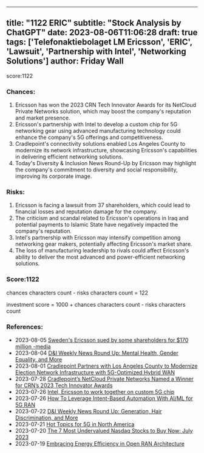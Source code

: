 
---
title: "1122 ERIC"
subtitle: "Stock Analysis by ChatGPT"
date: 2023-08-06T11:06:28
draft: true
tags: ['Telefonaktiebolaget LM Ericsson', 'ERIC', 'Lawsuit', 'Partnership with Intel', 'Networking Solutions']
author: Friday Wall
---

score:1122
### Chances:
1. Ericsson has won the 2023 CRN Tech Innovator Awards for its NetCloud Private Networks solution, which may boost the company's reputation and market presence.
2. Ericsson's partnership with Intel to develop a custom chip for 5G networking gear using advanced manufacturing technology could enhance the company's 5G offerings and competitiveness.
3. Cradlepoint's connectivity solutions enabled Los Angeles County to modernize its network infrastructure, showcasing Ericsson's capabilities in delivering efficient networking solutions.
4. Today's Diversity & Inclusion News Round-Up by Ericsson may highlight the company's commitment to diversity and social responsibility, improving its corporate image.
### Risks:
1. Ericsson is facing a lawsuit from 37 shareholders, which could lead to financial losses and reputation damage for the company.
2. The criticism and scandal related to Ericsson's operations in Iraq and potential payments to Islamic State have negatively impacted the company's reputation.
3. Intel's partnership with Ericsson may intensify competition among networking gear makers, potentially affecting Ericsson's market share.
4. The loss of manufacturing leadership to rivals could affect Ericsson's ability to deliver the most advanced and power-efficient networking solutions.
### Score:1122
chances characters count - risks characters count = 122

investment score = 1000 + chances characters count - risks characters count
### References:
- 2023-08-05 [Sweden's Ericsson sued by some shareholders for $170 million -media](https://finance.yahoo.com/news/swedens-ericsson-sued-shareholders-170-174813259.html?.tsrc=rss)
- 2023-08-04 [D&I Weekly News Round Up: Mental Health, Gender Equality, and More](https://finance.yahoo.com/news/d-weekly-news-round-mental-180000643.html?.tsrc=rss)
- 2023-08-01 [Cradlepoint Partners with Los Angeles County to Modernize Election Network Infrastructure with 5G-Optimized Hybrid WAN](https://finance.yahoo.com/news/cradlepoint-partners-los-angeles-county-140000922.html?.tsrc=rss)
- 2023-07-28 [Cradlepoint’s NetCloud Private Networks Named a Winner for CRN’s 2023 Tech Innovator Awards](https://finance.yahoo.com/news/cradlepoint-netcloud-private-networks-named-171400549.html?.tsrc=rss)
- 2023-07-26 [Intel, Ericsson to work together on custom 5G chip](https://finance.yahoo.com/news/intel-ericsson-together-custom-5g-201515433.html?.tsrc=rss)
- 2023-07-26 [How To Leverage Intent-Based Automation With AI/ML for 5G RAN](https://finance.yahoo.com/news/leverage-intent-based-automation-ai-164500451.html?.tsrc=rss)
- 2023-07-22 [D&I Weekly News Round Up: Generation, Hair Discrimination, and More](https://finance.yahoo.com/news/d-weekly-news-round-generation-164500165.html?.tsrc=rss)
- 2023-07-21 [Hot Topics for 5G in North America](https://finance.yahoo.com/news/hot-topics-5g-north-america-185300428.html?.tsrc=rss)
- 2023-07-20 [The 7 Most Undervalued Nasdaq Stocks to Buy Now: July 2023](https://finance.yahoo.com/news/7-most-undervalued-nasdaq-stocks-190741200.html?.tsrc=rss)
- 2023-07-19 [Embracing Energy Efficiency in Open RAN Architecture](https://finance.yahoo.com/news/embracing-energy-efficiency-open-ran-153000973.html?.tsrc=rss)


                